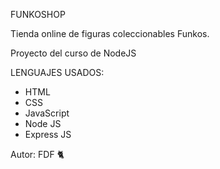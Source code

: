 FUNKOSHOP

Tienda online de figuras coleccionables Funkos. 

Proyecto del curso de NodeJS

LENGUAJES USADOS:

- HTML
- CSS
- JavaScript
- Node JS
- Express JS

Autor: FDF 🐈